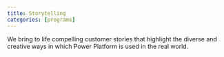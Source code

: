 ```yaml
---
title: Storytelling
categories: [programs]
---
```


We bring to life compelling customer stories that highlight the diverse and creative ways in which Power Platform is used in the real world.
